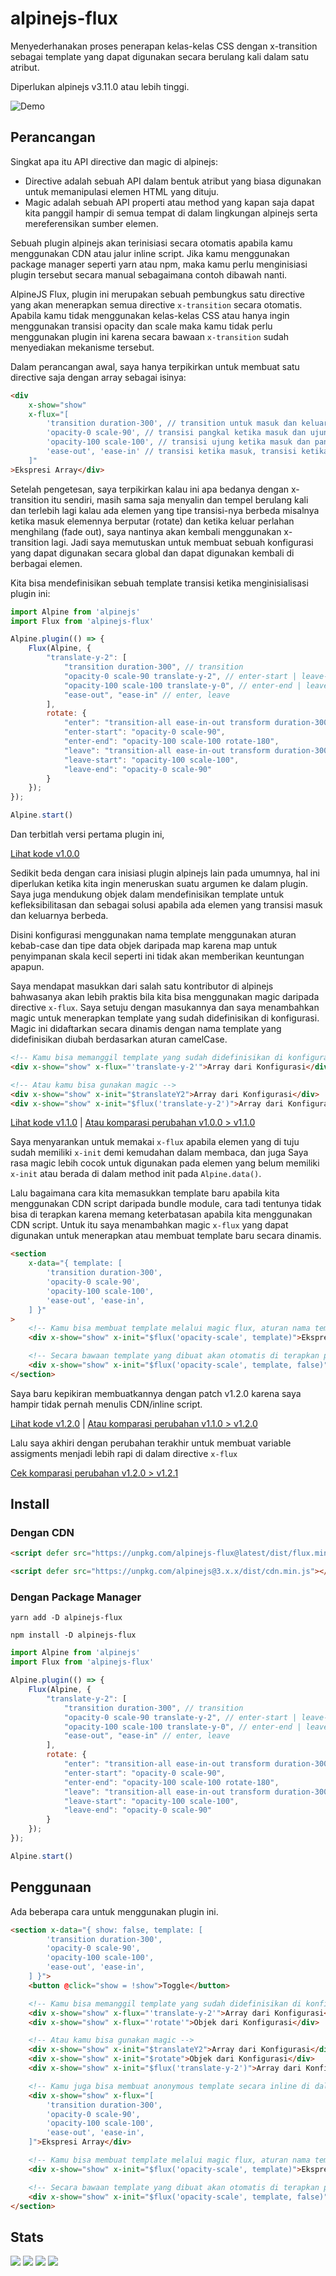 # alpinejs-flux

Menyederhanakan proses penerapan kelas-kelas CSS dengan x-transition sebagai template yang dapat digunakan secara berulang kali dalam satu atribut.

Diperlukan alpinejs v3.11.0 atau lebih tinggi.

<img src="https://github.com/iniznet/alpinejs-flux/raw/master/.assets/id_demo.gif" alt="Demo">

## Perancangan

Singkat apa itu API directive dan magic di alpinejs:
- Directive adalah sebuah API dalam bentuk atribut yang biasa digunakan untuk memanipulasi elemen HTML yang dituju.
- Magic adalah sebuah API properti atau method yang kapan saja dapat kita panggil hampir di semua tempat di dalam lingkungan alpinejs serta mereferensikan sumber elemen.

Sebuah plugin alpinejs akan terinisiasi secara otomatis apabila kamu menggunakan CDN atau jalur inline script. Jika kamu menggunakan package manager seperti yarn atau npm, maka kamu perlu menginisiasi plugin tersebut secara manual sebagaimana contoh dibawah nanti.

AlpineJS Flux, plugin ini merupakan sebuah pembungkus satu directive yang akan menerapkan semua directive `x-transition` secara otomatis. Apabila kamu tidak menggunakan kelas-kelas CSS atau hanya ingin menggunakan transisi opacity dan scale maka kamu tidak perlu menggunakan plugin ini karena secara bawaan `x-transition` sudah menyediakan mekanisme tersebut.

Dalam perancangan awal, saya hanya terpikirkan untuk membuat satu directive saja dengan array sebagai isinya:

```html
<div
    x-show="show"
    x-flux="[
        'transition duration-300', // transition untuk masuk dan keluar
        'opacity-0 scale-90', // transisi pangkal ketika masuk dan ujung ketika keluar
        'opacity-100 scale-100', // transisi ujung ketika masuk dan pangkal ketika keluar
        'ease-out', 'ease-in' // transisi ketika masuk, transisi ketika keluar (perhatikan koma)
    ]"
>Ekspresi Array</div>
```

Setelah pengetesan, saya terpikirkan kalau ini apa bedanya dengan x-transition itu sendiri, masih sama saja menyalin dan tempel berulang kali dan terlebih lagi kalau ada elemen yang tipe transisi-nya berbeda misalnya ketika masuk elemennya berputar (rotate) dan ketika keluar perlahan menghilang (fade out), saya nantinya akan kembali menggunakan x-transition lagi. Jadi saya memutuskan untuk membuat sebuah konfigurasi yang dapat digunakan secara global dan dapat digunakan kembali di berbagai elemen.

Kita bisa mendefinisikan sebuah template transisi ketika menginisialisasi plugin ini:

```js
import Alpine from 'alpinejs'
import Flux from 'alpinejs-flux'

Alpine.plugin(() => {
    Flux(Alpine, {
        "translate-y-2": [
            "transition duration-300", // transition
            "opacity-0 scale-90 translate-y-2", // enter-start | leave-end
            "opacity-100 scale-100 translate-y-0", // enter-end | leave-start
            "ease-out", "ease-in" // enter, leave
        ],
        rotate: {
            "enter": "transition-all ease-in-out transform duration-300",
            "enter-start": "opacity-0 scale-90",
            "enter-end": "opacity-100 scale-100 rotate-180",
            "leave": "transition-all ease-in-out transform duration-300",
            "leave-start": "opacity-100 scale-100",
            "leave-end": "opacity-0 scale-90"
        }
    });
});

Alpine.start()
```

Dan terbitlah versi pertama plugin ini,

[Lihat kode v1.0.0](https://github.com/iniznet/alpinejs-flux/blob/0a72f5f04a9e669dfb5249e4007abeaf6b954fa7/src/index.js)

Sedikit beda dengan cara inisiasi plugin alpinejs lain pada umumnya, hal ini diperlukan ketika kita ingin meneruskan suatu argumen ke dalam plugin. Saya juga mendukung objek dalam mendefinisikan template untuk kefleksibilitasan dan sebagai solusi apabila ada elemen yang transisi masuk dan keluarnya berbeda.

Disini konfigurasi menggunakan nama template menggunakan aturan kebab-case dan tipe data objek daripada map karena map untuk penyimpanan skala kecil seperti ini tidak akan memberikan keuntungan apapun.

Saya mendapat masukkan dari salah satu kontributor di alpinejs bahwasanya akan lebih praktis bila kita bisa menggunakan magic daripada directive `x-flux`. Saya setuju dengan masukannya dan saya menambahkan magic untuk menerapkan template yang sudah didefinisikan di konfigurasi. Magic ini didaftarkan secara dinamis dengan nama template yang didefinisikan diubah berdasarkan aturan camelCase.

```html
<!-- Kamu bisa memanggil template yang sudah didefinisikan di konfigurasi -->
<div x-show="show" x-flux="'translate-y-2'">Array dari Konfigurasi</div>

<!-- Atau kamu bisa gunakan magic -->
<div x-show="show" x-init="$translateY2">Array dari Konfigurasi</div>
<div x-show="show" x-init="$flux('translate-y-2')">Array dari Konfigurasi</div>
```

[Lihat kode v1.1.0](https://github.com/iniznet/alpinejs-flux/tree/ee1d073d4236dc8136c05ec264708996bcfb96b3/src) | 
[Atau komparasi perubahan v1.0.0 > v1.1.0](https://github.com/iniznet/alpinejs-flux/compare/v1.0.0...v1.1.0)

Saya menyarankan untuk memakai `x-flux` apabila elemen yang di tuju sudah memiliki `x-init` demi kemudahan dalam membaca, dan juga Saya rasa magic lebih cocok untuk digunakan pada elemen yang belum memiliki `x-init` atau berada di dalam method init pada `Alpine.data()`.

Lalu bagaimana cara kita memasukkan template baru apabila kita menggunakan CDN script daripada bundle module, cara tadi tentunya tidak bisa di terapkan karena memang keterbatasan apabila kita menggunakan CDN script. Untuk itu saya menambahkan magic `x-flux` yang dapat digunakan untuk menerapkan atau membuat template baru secara dinamis.

```html
<section
    x-data="{ template: [
        'transition duration-300',
        'opacity-0 scale-90',
        'opacity-100 scale-100',
        'ease-out', 'ease-in',
    ] }"
>
    <!-- Kamu bisa membuat template melalui magic flux, aturan nama template harus kebab-case -->
    <div x-show="show" x-init="$flux('opacity-scale', template)">Ekspresi Array</div>

    <!-- Secara bawaan template yang dibuat akan otomatis di terapkan pada elemen, kamu bisa menonaktifkan ini dengan memberikan nilai false pada parameter ketiga -->
    <div x-show="show" x-init="$flux('opacity-scale', template, false)">Ekspresi Array</div>
</section>
```

Saya baru kepikiran membuatkannya dengan patch v1.2.0 karena saya hampir tidak pernah menulis CDN/inline script.

[Lihat kode v1.2.0](https://github.com/iniznet/alpinejs-flux/commit/117ea12b02c7912149353dc9b5b18fb87ee1dd79) | 
[Atau komparasi perubahan v1.1.0 > v1.2.0](https://github.com/iniznet/alpinejs-flux/compare/v1.1.0...v1.2.0)

Lalu saya akhiri dengan perubahan terakhir untuk membuat variable assigments menjadi lebih rapi di dalam directive `x-flux`

[Cek komparasi perubahan v1.2.0 > v1.2.1](https://github.com/iniznet/alpinejs-flux/compare/v1.2.0...v1.2.1)

## Install

### Dengan CDN

```html
<script defer src="https://unpkg.com/alpinejs-flux@latest/dist/flux.min.js"></script>

<script defer src="https://unpkg.com/alpinejs@3.x.x/dist/cdn.min.js"></script>
```

### Dengan Package Manager

```shell
yarn add -D alpinejs-flux

npm install -D alpinejs-flux
```

```js
import Alpine from 'alpinejs'
import Flux from 'alpinejs-flux'

Alpine.plugin(() => {
    Flux(Alpine, {
        "translate-y-2": [
            "transition duration-300", // transition
            "opacity-0 scale-90 translate-y-2", // enter-start | leave-end
            "opacity-100 scale-100 translate-y-0", // enter-end | leave-start
            "ease-out", "ease-in" // enter, leave
        ],
        rotate: {
            "enter": "transition-all ease-in-out transform duration-300",
            "enter-start": "opacity-0 scale-90",
            "enter-end": "opacity-100 scale-100 rotate-180",
            "leave": "transition-all ease-in-out transform duration-300",
            "leave-start": "opacity-100 scale-100",
            "leave-end": "opacity-0 scale-90"
        }
    });
});

Alpine.start()
```

## Penggunaan

Ada beberapa cara untuk menggunakan plugin ini.

```html
<section x-data="{ show: false, template: [
        'transition duration-300',
        'opacity-0 scale-90',
        'opacity-100 scale-100',
        'ease-out', 'ease-in',
    ] }">
    <button @click="show = !show">Toggle</button>

    <!-- Kamu bisa memanggil template yang sudah didefinisikan di konfigurasi -->
    <div x-show="show" x-flux="'translate-y-2'">Array dari Konfigurasi</div>
    <div x-show="show" x-flux="'rotate'">Objek dari Konfigurasi</div>

    <!-- Atau kamu bisa gunakan magic -->
    <div x-show="show" x-init="$translateY2">Array dari Konfigurasi</div>
    <div x-show="show" x-init="$rotate">Objek dari Konfigurasi</div>
    <div x-show="show" x-init="$flux('translate-y-2')">Array dari Konfigurasi</div>

    <!-- Kamu juga bisa membuat anonymous template secara inline di dalam directive x-flux -->
    <div x-show="show" x-flux="[
        'transition duration-300',
        'opacity-0 scale-90',
        'opacity-100 scale-100',
        'ease-out', 'ease-in',
    ]">Ekspresi Array</div>

    <!-- Kamu bisa membuat template melalui magic flux, aturan nama template harus kebab-case -->
    <div x-show="show" x-init="$flux('opacity-scale', template)">Ekspresi Array</div>

    <!-- Secara bawaan template yang dibuat akan otomatis di terapkan pada elemen, kamu bisa menonaktifkan ini dengan memberikan nilai false pada parameter ketiga -->
    <div x-show="show" x-init="$flux('opacity-scale', template, false)">Ekspresi Array</div>
</section>
```

## Stats

![](https://img.shields.io/bundlephobia/min/alpinejs-flux)
![](https://img.shields.io/npm/v/alpinejs-flux)
![](https://img.shields.io/npm/dt/alpinejs-flux)
![](https://img.shields.io/github/license/markmead/alpinejs-flux)